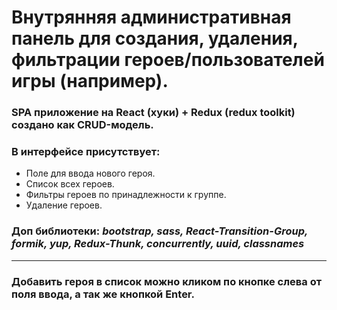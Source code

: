 # Внутрянняя административная панель для создания, удаления, фильтрации героев/пользователей игры (например).

### SPA приложение на React (хуки) + Redux (redux toolkit) создано как CRUD-модель.

### В интерфейсе присутствует:
- Поле для ввода нового героя.
 - Список всех героев.
 - Фильтры героев по принадлежности к группе.
 - Удаление героев.
### Доп библиотеки: *bootstrap, sass, React-Transition-Group, formik, yup, Redux-Thunk, concurrently, uuid, classnames*

<hr style={height: 1px; background-color: #fff}>

### Добавить героя в список можно кликом по кнопке слева от поля ввода, а так же кнопкой Enter.
